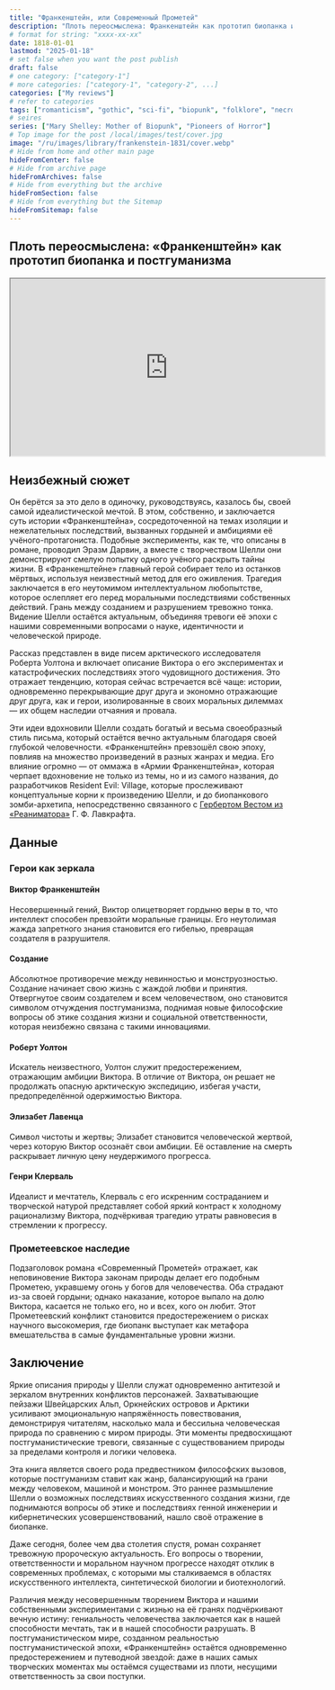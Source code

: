 ```yaml
---
title: "Франкенштейн, или Современный Прометей"
description: "Плоть переосмыслена: Франкенштейн как прототип биопанка и постгуманизма"
# format for string: "xxxx-xx-xx"
date: 1818-01-01
lastmod: "2025-01-18"
# set false when you want the post publish
draft: false
# one category: ["category-1"]
# more categories: ["category-1", "category-2", ...]
categories: ["My reviews"]
# refer to categories
tags: ["romanticism", "gothic", "sci-fi", "biopunk", "folklore", "necro fetishism", "humanism", "posthumanism", "zombie", "mary shelley", "luigi galvani"]
# seires
series: ["Mary Shelley: Mother of Biopunk", "Pioneers of Horror"]
# Top image for the post /local/images/test/cover.jpg
image: "/ru/images/library/frankenstein-1831/cover.webp"
# Hide from home and other main page
hideFromCenter: false
# Hide from archive page
hideFromArchives: false
# Hide from everything but the archive
hideFromSection: false
# Hide from everything but the Sitemap
hideFromSitemap: false
---
```

## Плоть переосмыслена: «Франкенштейн» как прототип биопанка и постгуманизма

<div class="t_center castration cover p_relative atcScreen">
	<iframe width="560" height="315" src="https://www.youtube.com/embed/5_O4L5VRA0c?si=GDYPQVYhBHLci2Vy" title="YouTube video player" allow="accelerometer; autoplay; clipboard-write; encrypted-media; gyroscope; picture-in-picture; web-share" referrerpolicy="strict-origin-when-cross-origin" allowfullscreen></iframe>
</div>

## Неизбежный сюжет

Он берётся за это дело в одиночку, руководствуясь, казалось бы, своей самой идеалистической мечтой. В этом, собственно, и заключается суть истории «Франкенштейна», сосредоточенной на темах изоляции и нежелательных последствий, вызванных гордыней и амбициями её учёного-протагониста. Подобные эксперименты, как те, что описаны в романе, проводил Эразм Дарвин, а вместе с творчеством Шелли они демонстрируют смелую попытку одного учёного раскрыть тайны жизни. В «Франкенштейне» главный герой собирает тело из останков мёртвых, используя неизвестный метод для его оживления. Трагедия заключается в его неутомимом интеллектуальном любопытстве, которое ослепляет его перед моральными последствиями собственных действий. Грань между созданием и разрушением тревожно тонка. Видение Шелли остаётся актуальным, объединяя тревоги её эпохи с нашими современными вопросами о науке, идентичности и человеческой природе.

Рассказ представлен в виде писем арктического исследователя Роберта Уолтона и включает описание Виктора о его экспериментах и катастрофических последствиях этого чудовищного достижения. Это отражает тенденцию, которая сейчас встречается всё чаще: истории, одновременно перекрывающие друг друга и экономно отражающие друг друга, как и герои, изолированные в своих моральных дилеммах — их общем наследии отчаяния и провала.

Эти идеи вдохновили Шелли создать богатый и весьма своеобразный стиль письма, который остаётся вечно актуальным благодаря своей глубокой человечности. «Франкенштейн» превзошёл свою эпоху, повлияв на множество произведений в разных жанрах и медиа. Его влияние огромно — от оммажа в «Армии Франкенштейна», которая черпает вдохновение не только из темы, но и из самого названия, до разработчиков Resident Evil: Village, которые прослеживают концептуальные корни к произведению Шелли, и до биопанкового зомби-архетипа, непосредственно связанного с <a href="/ru/library/herbert-west-reanimator-1922/" target="_blank">Гербертом Вестом из «Реаниматора»</a> Г. Ф. Лавкрафта.

## Данные

### Герои как зеркала

#### Виктор Франкенштейн

Несовершенный гений, Виктор олицетворяет гордыню веры в то, что интеллект способен превзойти моральные границы. Его неутолимая жажда запретного знания становится его гибелью, превращая создателя в разрушителя.

#### Создание

Абсолютное противоречие между невинностью и монструозностью. Создание начинает свою жизнь с жаждой любви и принятия. Отвергнутое своим создателем и всем человечеством, оно становится символом отчуждения постгуманизма, поднимая новые философские вопросы об этике создания жизни и социальной ответственности, которая неизбежно связана с такими инновациями.

#### Роберт Уолтон

Искатель неизвестного, Уолтон служит предостережением, отражающим амбиции Виктора. В отличие от Виктора, он решает не продолжать опасную арктическую экспедицию, избегая участи, предопределённой одержимостью Виктора.

#### Элизабет Лавенца

Символ чистоты и жертвы; Элизабет становится человеческой жертвой, через которую Виктор осознаёт свои амбиции. Её оставление на смерть раскрывает личную цену неудержимого прогресса.

#### Генри Клерваль

Идеалист и мечтатель, Клерваль с его искренним состраданием и творческой натурой представляет собой яркий контраст к холодному рационализму Виктора, подчёркивая трагедию утраты равновесия в стремлении к прогрессу.

### Прометеевское наследие

Подзаголовок романа «Современный Прометей» отражает, как неповиновение Виктора законам природы делает его подобным Прометею, укравшему огонь у богов для человечества. Оба страдают из-за своей гордыни; однако наказание, которое выпало на долю Виктора, касается не только его, но и всех, кого он любит. Этот Прометеевский конфликт становится предостережением о рисках научного высокомерия, где биопанк выступает как метафора вмешательства в самые фундаментальные уровни жизни.

## Заключение

Яркие описания природы у Шелли служат одновременно антитезой и зеркалом внутренних конфликтов персонажей. Захватывающие пейзажи Швейцарских Альп, Оркнейских островов и Арктики усиливают эмоциональную напряжённость повествования, демонстрируя читателям, насколько мала и бессильна человеческая природа по сравнению с миром природы. Эти моменты предвосхищают постгуманистические тревоги, связанные с существованием природы за пределами контроля и логики человека.

Эта книга является своего рода предвестником философских вызовов, которые постгуманизм ставит как жанр, балансирующий на грани между человеком, машиной и монстром. Это раннее размышление Шелли о возможных последствиях искусственного создания жизни, где поднимаются вопросы об этике и последствиях генной инженерии и кибернетических усовершенствований, нашло своё отражение в биопанке.

Даже сегодня, более чем два столетия спустя, роман сохраняет тревожную пророческую актуальность. Его вопросы о творении, ответственности и моральном научном прогрессе находят отклик в современных проблемах, с которыми мы сталкиваемся в областях искусственного интеллекта, синтетической биологии и биотехнологий.

Различия между несовершенным творением Виктора и нашими собственными экспериментами с жизнью на её гранях подчёркивают вечную истину: гениальность человечества заключается как в нашей способности мечтать, так и в нашей способности разрушать. В постгуманистическом мире, созданном реальностью постгуманистической эпохи, «Франкенштейн» остаётся одновременно предостережением и путеводной звездой: даже в наших самых творческих моментах мы остаёмся существами из плоти, несущими ответственность за свои поступки.
